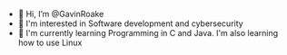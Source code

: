 - 👋 Hi, I’m @GavinRoake
- 👀 I'm interested in Software development and cybersecurity
- 🌱 I'm currently learning Programming in C and Java. I'm also learning how to use Linux

<!---
GavinRoake/GavinRoake is a ✨ special ✨ repository because its `README.md` (this file) appears on your GitHub profile.
You can click the Preview link to take a look at your changes.
--->
